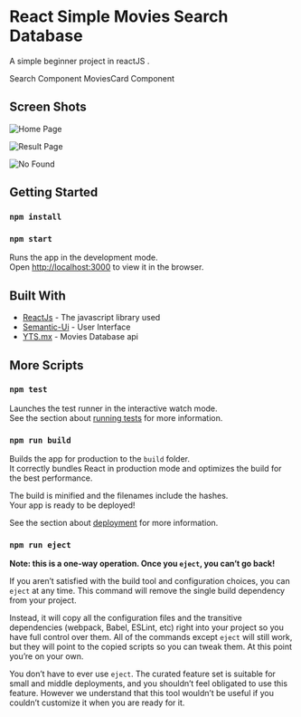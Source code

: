 # React Simple Movies Search Database

A simple beginner project in reactJS .

Search Component
MoviesCard Component


## Screen Shots 


![Home Page](https://i.imgur.com/v8zGAKX.png "Home Page")

![Result Page](https://i.imgur.com/x20gqLl.png "Result Page")

![No Found](https://i.imgur.com/8OtZv26.png "No Found")



## Getting Started

### `npm install`

### `npm start`

Runs the app in the development mode.<br />
Open [http://localhost:3000](http://localhost:3000) to view it in the browser.



## Built With

* [ReactJs](https://reactjs.org/) - The javascript library  used
* [Semantic-Ui](https://semantic-ui.com/) - User Interface
* [YTS.mx](https://yts.mx/api) - Movies Database api



## More Scripts



### `npm test`

Launches the test runner in the interactive watch mode.<br />
See the section about [running tests](https://facebook.github.io/create-react-app/docs/running-tests) for more information.

### `npm run build`

Builds the app for production to the `build` folder.<br />
It correctly bundles React in production mode and optimizes the build for the best performance.

The build is minified and the filenames include the hashes.<br />
Your app is ready to be deployed!

See the section about [deployment](https://facebook.github.io/create-react-app/docs/deployment) for more information.

### `npm run eject`

**Note: this is a one-way operation. Once you `eject`, you can’t go back!**

If you aren’t satisfied with the build tool and configuration choices, you can `eject` at any time. This command will remove the single build dependency from your project.

Instead, it will copy all the configuration files and the transitive dependencies (webpack, Babel, ESLint, etc) right into your project so you have full control over them. All of the commands except `eject` will still work, but they will point to the copied scripts so you can tweak them. At this point you’re on your own.

You don’t have to ever use `eject`. The curated feature set is suitable for small and middle deployments, and you shouldn’t feel obligated to use this feature. However we understand that this tool wouldn’t be useful if you couldn’t customize it when you are ready for it.

